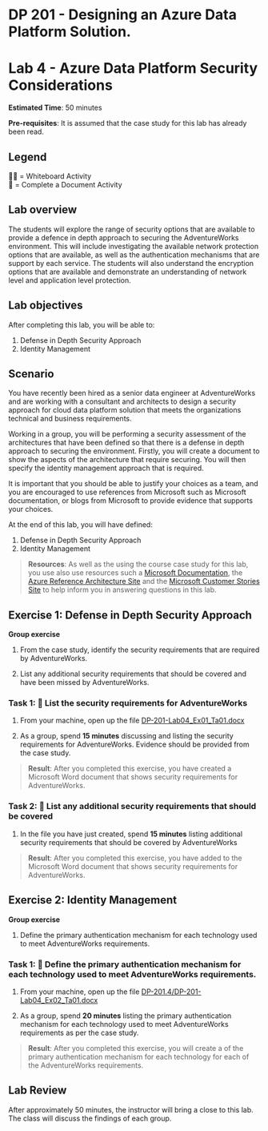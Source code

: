 # DP 201 - Designing an Azure Data Platform Solution.
# Lab 4 - Azure Data Platform Security Considerations

**Estimated Time**: 50 minutes

**Pre-requisites**: It is assumed that the case study for this lab has already been read.

## Legend  
👩‍🏫 = Whiteboard Activity  
📄 = Complete a Document Activity

## Lab overview

The students will explore the range of security options that are available to provide a defence in depth approach to securing the AdventureWorks environment. This will include investigating the available network protection options that are available, as well as the authentication mechanisms that are support by each service. The students will also understand the encryption options that are available and demonstrate an understanding of network level and application level protection.

## Lab objectives
  
After completing this lab, you will be able to:

1. Defense in Depth Security Approach
1. Identity Management

## Scenario
  
You have recently been hired as a senior data engineer at AdventureWorks and are working with a consultant and architects to design a security approach for cloud data platform solution that meets the organizations technical and business requirements.

Working in a group, you will be performing a security assessment of the architectures that have been defined so that there is a defense in depth approach to securing the environment. Firstly, you will create a document to show the aspects of the architecture that require securing. You will then specify the identity management approach that is required. 

It is important that you should be able to justify your choices as a team, and you are encouraged to use references from Microsoft such as Microsoft documentation, or blogs from Microsoft to provide evidence that supports your choices.

At the end of this lab, you will have defined:

1. Defense in Depth Security Approach
1. Identity Management

>**Resources**: As well as the using the course case study for this lab, you use also use resources such a [Microsoft Documentation](https://docs.microsoft.com), the [Azure Reference Architecture Site](https://docs.microsoft.com/en-us/azure/architecture/reference-architectures/) and the [Microsoft Customer Stories Site](https://customers.microsoft.com/) to help inform you in answering questions in this lab.

## Exercise 1: Defense in Depth Security Approach

**Group exercise**
  
1. From the case study, identify the security requirements that are required by AdventureWorks.

1. List any additional security requirements that should be covered and have been missed by AdventureWorks.

### Task 1: 📄 List the security requirements for AdventureWorks

1. From your machine, open up the file [DP-201-Lab04_Ex01_Ta01.docx](../Labfiles/Starter/DP-201.4/DP-201-Lab04_Ex01_Ta01.docx)

1. As a group, spend **15 minutes** discussing and listing the security requirements for AdventureWorks. Evidence should be provided from the case study.

> **Result**: After you completed this exercise, you have created a Microsoft Word document that shows security requirements for AdventureWorks.

### Task 2: 📄 List any additional security requirements that should be covered

1. In the file you have just created, spend **15 minutes** listing additional security requirements that should be covered by AdventureWorks

> **Result**: After you completed this exercise, you have added to the Microsoft Word document that shows security requirements for AdventureWorks.

## Exercise 2: Identity Management

**Group exercise**
  
1. Define the primary authentication mechanism for each technology used to meet AdventureWorks requirements.

### Task 1: 📄 Define the primary authentication mechanism for each technology used to meet AdventureWorks requirements.

1. From your machine, open up the file [DP-201.4/DP-201-Lab04_Ex02_Ta01.docx](../Labfiles/Starter/DP-201.4/DP-201-Lab04_Ex02_Ta01.docx)

1. As a group, spend **20 minutes** listing the primary authentication mechanism for each technology used to meet AdventureWorks requirements as per the case study.

> **Result**: After you completed this exercise, you will create a of the primary authentication mechanism for each technology for each of the AdventureWorks requirements.

## Lab Review

After approximately 50 minutes, the instructor will bring a close to this lab. The class will discuss the findings of each group.